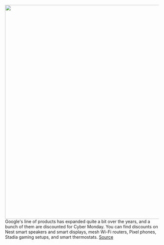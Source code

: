 <img src='https://cdn.vox-cdn.com/thumbor/jMowWHeCRX4SXrRXb8CluHGvTIM=/0x0:2040x1360/1200x800/filters:focal(857x517:1183x843)/cdn.vox-cdn.com/uploads/chorus_image/image/67870365/akrales_201012_4137_0027.0.0.jpg' width='700px' /><br/>
Google's line of products has expanded quite a bit over the years, and a bunch of them are discounted for Cyber Monday. You can find discounts on Nest smart speakers and smart displays, mesh Wi-Fi routers, Pixel phones, Stadia gaming setups, and smart thermostats.
<a href='https://www.theverge.com/21583838/google-android-black-friday-deals-phones-speakers-cyber-monday'> Source <a/>